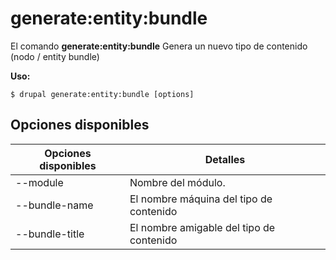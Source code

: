 # generate:entity:bundle
El comando **generate:entity:bundle** Genera un nuevo tipo de contenido (nodo / entity bundle)

**Uso:**
```
$ drupal generate:entity:bundle [options] 
```

## Opciones disponibles
Opciones disponibles | Detalles
-------|-------------
--module | Nombre del módulo.
--bundle-name | El nombre máquina del tipo de contenido
--bundle-title | El nombre amigable del tipo de contenido

